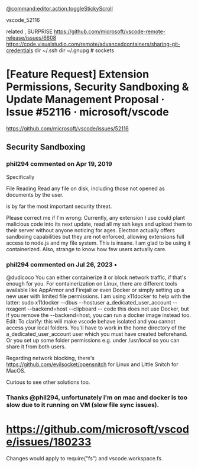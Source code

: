 

[@command:editor.action.toggleStickyScroll](command:editor.action.toggleStickyScroll)

vscode_52116


related  , SURPRISE
https://github.com/microsoft/vscode-remote-release/issues/6608
https://code.visualstudio.com/remote/advancedcontainers/sharing-git-credentials
dir ~/.ssh
dir ~/.gnupg   # sockets





# [Feature Request] Extension Permissions, Security Sandboxing & Update Management Proposal · Issue #52116 · microsoft/vscode



 https://github.com/microsoft/vscode/issues/52116

## Security Sandboxing





### phil294 commented on Apr 19, 2019

Specifically

File Reading
Read any file on disk, including those not opened as documents by the user.

is by far the most important security threat.

Please correct me if I'm wrong:
Currently, any extension I use could plant malicious code into its next update, read all my ssh keys and upload them to their server without anyone noticing for ages. Electron actually offers sandboing capabilities but they are not enforced, allowing extensions full access to node.js and my file system. This is insane. I am glad to be using it containerized. Also, strange to know how few users actually care.








### phil294 commented on Jul 26, 2023 • 

@dudicoco You can either containerize it or block network traffic, if that's enough for you. For containerization on Linux, there are different tools available like AppArmor and Firejail or even Docker or simply setting up a new user with limited file permissions. I am using x11docker to help with the latter: sudo x11docker --dbus --hostuser a_dedicated_user_account --nxagent --backend=host --clipboard -- code this does not use Docker, but if you remove the --backend=host, you can run a docker image instead too. Edit: To clarify: this will make vscode behave isolated and you cannot access your local folders. You'll have to work in the home directory of the a_dedicated_user_account user which you must have created beforehand. Or you set up some folder permissions e.g. under /usr/local so you can share it from both users.

Regarding network blocking, there's https://github.com/evilsocket/opensnitch for Linux and Little Snitch for MacOS.

Curious to see other solutions too.








### Thanks @phil294, unfortunately i'm on mac and docker is too slow due to it running on VM (slow file sync issues).





# https://github.com/microsoft/vscode/issues/180233


Changes would apply to require("fs") and vscode.workspace.fs.

